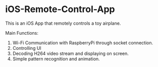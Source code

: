 # iOS-Remote-Control-App

This is an iOS App that remotely controls a toy airplane.

Main Functions:
1. Wi-Fi Communication with RaspberryPi through socket connection.
2. Controlling UI
3. Decoding H264 video stream and displaying on screen. 
4. Simple pattern recognition and animation.
